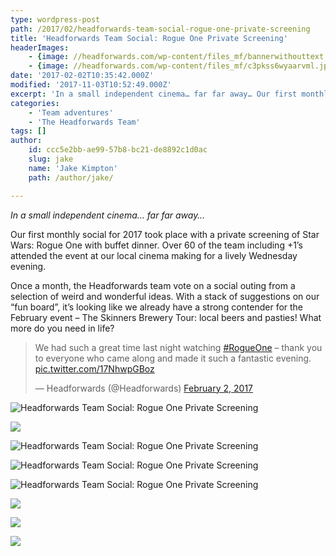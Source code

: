 ```yaml
---
type: wordpress-post
path: /2017/02/headforwards-team-social-rogue-one-private-screening
title: 'Headforwards Team Social: Rogue One Private Screening'
headerImages:
    - {image: //headforwards.com/wp-content/files_mf/bannerwithouttext.png, text: 'Headforwards Team Social: Rogue One Private Screening'}
    - {image: //headforwards.com/wp-content/files_mf/c3pkss6wyaarvml.jpg, text: 'Headforwards Team Social: Rogue One Private Screening'}
date: '2017-02-02T10:35:42.000Z'
modified: '2017-11-03T10:52:49.000Z'
excerpt: 'In a small independent cinema… far far away… Our first monthly social for 2017 took place with a private screening of Star Wars: Rogue One with buffet dinner. Over 60 of the team including +1’s attended the event at our local cinema making for a lively Wednesday evening. Once a month, the Headforwards team vote …'
categories:
    - 'Team adventures'
    - 'The Headforwards Team'
tags: []
author:
    id: ccc5e2bb-ae99-57b8-bc21-de8892c1d0ac
    slug: jake
    name: 'Jake Kimpton'
    path: /author/jake/

---
```

_In a small independent cinema… far far away…_

Our first monthly social for 2017 took place with a private screening of Star Wars: Rogue One with buffet dinner. Over 60 of the team including +1’s attended the event at our local cinema making for a lively Wednesday evening.

Once a month, the Headforwards team vote on a social outing from a selection of weird and wonderful ideas. With a stack of suggestions on our “fun board”, it’s looking like we already have a strong contender for the February event – The Skinners Brewery Tour: local beers and pasties! What more do you need in life?

> We had such a great time last night watching [#RogueOne](https://twitter.com/hashtag/RogueOne?src=hash) – thank you to everyone who came along and made it such a fantastic evening. [pic.twitter.com/17NhwpGBoz](https://t.co/17NhwpGBoz)
> 
> — Headforwards (@Headforwards) [February 2, 2017](https://twitter.com/Headforwards/status/827084204261441536)

<section class="gallery">

![](//headforwards.com/wp-content/uploads/2017/02/IMG_1280.jpg "Headforwards Team Social: Rogue One Private Screening")

![](//headforwards.com/wp-content/uploads/2017/02/IMG_3531.JPG.jpg)

![](//headforwards.com/wp-content/uploads/2017/02/IMG_1285.jpg "Headforwards Team Social: Rogue One Private Screening")

![](//headforwards.com/wp-content/uploads/2017/02/IMG_1286.jpg "Headforwards Team Social: Rogue One Private Screening")

![](//headforwards.com/wp-content/uploads/2017/02/C3pksS6WYAARvmL.jpg "Headforwards Team Social: Rogue One Private Screening")

![](//headforwards.com/wp-content/uploads/2017/02/IMG_3528.JPG.jpg)

![](//headforwards.com/wp-content/uploads/2017/02/IMG_3532.JPG.jpg)

![](//headforwards.com/wp-content/uploads/2017/02/IMG_3533.JPG.jpg)

</section>

